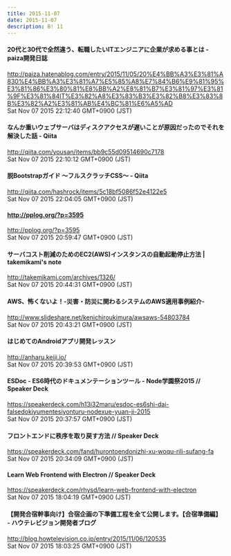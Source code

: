 ```yaml
---
title: 2015-11-07
date: 2015-11-07
description: B! 11
---
```


#### 20代と30代で全然違う、転職したいITエンジニアに企業が求める事とは - paiza開発日誌
http://paiza.hatenablog.com/entry/2015/11/05/20%E4%BB%A3%E3%81%A830%E4%BB%A3%E3%81%A7%E5%85%A8%E7%84%B6%E9%81%95%E3%81%86%E3%80%81%E8%BB%A2%E8%81%B7%E3%81%97%E3%81%9F%E3%81%84IT%E3%82%A8%E3%83%B3%E3%82%B8%E3%83%8B%E3%82%A2%E3%81%AB%E4%BC%81%E6%A5%AD<br>
Sat Nov 07 2015 22:12:40 GMT+0900 (JST)<br>


#### なんか重いウェブサーバはディスクアクセスが遅いことが原因だったのでそれを解決した話 - Qiita
http://qiita.com/yousan/items/bb9c55d09514690c7178<br>
Sat Nov 07 2015 22:10:12 GMT+0900 (JST)<br>


#### 脱Bootstrapガイド 〜フルスクラッチCSS〜 - Qiita
http://qiita.com/hashrock/items/5c18bf5086f52e4122e5<br>
Sat Nov 07 2015 22:04:05 GMT+0900 (JST)<br>


#### http://pplog.org/?p=3595
http://pplog.org/?p=3595<br>
Sat Nov 07 2015 20:59:47 GMT+0900 (JST)<br>


#### サーバコスト削減のためのEC2(AWS)インスタンスの自動起動停止方法 | takemikami's note
http://takemikami.com/archives/1326/<br>
Sat Nov 07 2015 20:44:31 GMT+0900 (JST)<br>


#### AWS、怖くないよ！-災害・防災に関わるシステムのAWS適用事例紹介-
http://www.slideshare.net/kenichiroukimura/awsaws-54803784<br>
Sat Nov 07 2015 20:43:21 GMT+0900 (JST)<br>


#### はじめてのAndroidアプリ開発レッスン
http://anharu.keiji.io/<br>
Sat Nov 07 2015 20:39:53 GMT+0900 (JST)<br>


#### ESDoc - ES6時代のドキュメンテーションツール - Node学園祭2015 // Speaker Deck
https://speakerdeck.com/h13i32maru/esdoc-es6shi-dai-falsedokiyumentesiyonturu-nodexue-yuan-ji-2015<br>
Sat Nov 07 2015 20:37:57 GMT+0900 (JST)<br>


#### フロントエンドに秩序を取り戻す方法 // Speaker Deck
https://speakerdeck.com/fand/hurontoendonizhi-xu-woqu-rili-sufang-fa<br>
Sat Nov 07 2015 20:34:09 GMT+0900 (JST)<br>


#### Learn Web Frontend with Electron // Speaker Deck
https://speakerdeck.com/rhysd/learn-web-frontend-with-electron<br>
Sat Nov 07 2015 18:04:19 GMT+0900 (JST)<br>


#### 【開発合宿幹事向け】合宿企画の下準備工程を全て公開します。【合宿準備編】 - ハウテレビジョン開発者ブログ
http://blog.howtelevision.co.jp/entry/2015/11/06/120535<br>
Sat Nov 07 2015 18:03:25 GMT+0900 (JST)<br>


